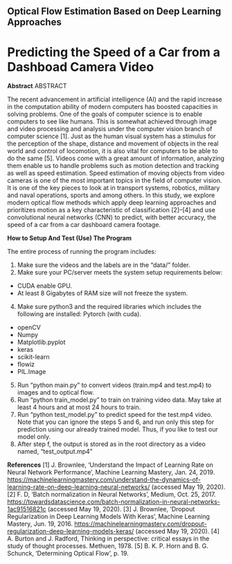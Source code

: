 ## **Optical Flow Estimation Based on Deep Learning Approaches**
# **Predicting the Speed of a Car from a Dashboad Camera Video**
**Abstract**
ABSTRACT

The recent advancement in artificial intelligence (AI) and the rapid increase in the computation ability of modern computers has boosted capacities in solving problems. One of the goals of computer science is to enable computers to see like humans. This is somewhat achieved through image and video processing and analysis under the computer vision branch of computer science [1]. Just as the human visual system has a stimulus for the perception of the shape, distance and movement of objects in the real world and control of locomotion, it is also vital for computers to be able to do the same [5]. Videos come with a great amount of information, analyzing them enable us to handle problems such as motion detection and tracking as well as speed estimation. Speed estimation of moving objects from video cameras is one of the most important topics in the field of computer vision. It is one of the key pieces to look at in transport systems, robotics, military and naval operations, sports and among others. In this study, we explore modern optical flow methods which apply deep learning approaches and prioritizes motion as a key characteristic of classification [2]–[4] and use convolutional neural networks (CNN) to predict, with better accuracy, the speed of a car from a car dashboard camera footage.
 
**How to Setup And Test (Use) The Program**
 
  The entire process of running the program includes:
1.  Make sure the videos and the labels are in the “data/” folder.
2.  Make sure your PC/server meets the system setup requirements below:
- CUDA enable GPU.
- At least 8 Gigabytes of RAM size will not freeze the system.
4.  Make sure python3 and the required libraries which includes the following are installed:
    Pytorch (with cuda).
- openCV
- Numpy
- Matplotlib.pyplot
- keras
- scikit-learn
- flowiz
- PIL.Image
5. Run “python main.py” to convert videos (train.mp4 and test.mp4) to images and to optical flow.
6. Run “python train_model.py” to train on training video data. May take at least 4 hours and at most 24 hours to train.
7. Run “python test_model.py” to predict speed for the test.mp4 video. Note that you can ignore the steps 5 and 6, and run only this step for prediction using our already trained model. Thus, if you like to test our model only.
8. After step f, the output is stored as in the root directory as a video named, “test_output.mp4”

**References**
[1]	J. Brownlee, ‘Understand the Impact of Learning Rate on Neural Network Performance’, Machine Learning Mastery, Jan. 24, 2019. https://machinelearningmastery.com/understand-the-dynamics-of-learning-rate-on-deep-learning-neural-networks/ (accessed May 19, 2020).
[2]	F. D, ‘Batch normalization in Neural Networks’, Medium, Oct. 25, 2017. https://towardsdatascience.com/batch-normalization-in-neural-networks-1ac91516821c (accessed May 19, 2020).
[3]	J. Brownlee, ‘Dropout Regularization in Deep Learning Models With Keras’, Machine Learning Mastery, Jun. 19, 2016. https://machinelearningmastery.com/dropout-regularization-deep-learning-models-keras/ (accessed May 19, 2020).
[4]	A. Burton and J. Radford, Thinking in perspective: critical essays in the study of thought processes. Methuen, 1978.
[5]	B. K. P. Horn and B. G. Schunck, ‘Determining Optical Flow’, p. 19.

